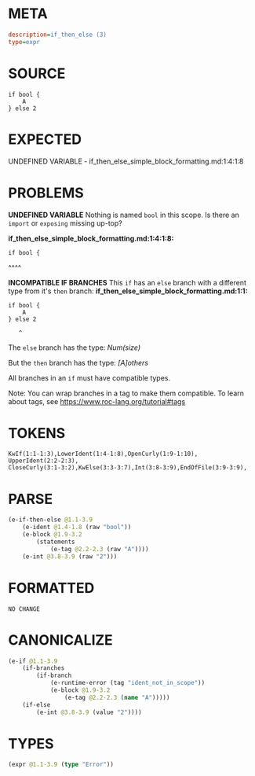 # META
~~~ini
description=if_then_else (3)
type=expr
~~~
# SOURCE
~~~roc
if bool {
	A
} else 2
~~~
# EXPECTED
UNDEFINED VARIABLE - if_then_else_simple_block_formatting.md:1:4:1:8
# PROBLEMS
**UNDEFINED VARIABLE**
Nothing is named `bool` in this scope.
Is there an `import` or `exposing` missing up-top?

**if_then_else_simple_block_formatting.md:1:4:1:8:**
```roc
if bool {
```
   ^^^^


**INCOMPATIBLE IF BRANCHES**
This `if` has an `else` branch with a different type from it's `then` branch:
**if_then_else_simple_block_formatting.md:1:1:**
```roc
if bool {
	A
} else 2
```
       ^

The `else` branch has the type:
    _Num(size)_

But the `then` branch has the type:
    _[A]others_

All branches in an `if` must have compatible types.

Note: You can wrap branches in a tag to make them compatible.
To learn about tags, see <https://www.roc-lang.org/tutorial#tags>

# TOKENS
~~~zig
KwIf(1:1-1:3),LowerIdent(1:4-1:8),OpenCurly(1:9-1:10),
UpperIdent(2:2-2:3),
CloseCurly(3:1-3:2),KwElse(3:3-3:7),Int(3:8-3:9),EndOfFile(3:9-3:9),
~~~
# PARSE
~~~clojure
(e-if-then-else @1.1-3.9
	(e-ident @1.4-1.8 (raw "bool"))
	(e-block @1.9-3.2
		(statements
			(e-tag @2.2-2.3 (raw "A"))))
	(e-int @3.8-3.9 (raw "2")))
~~~
# FORMATTED
~~~roc
NO CHANGE
~~~
# CANONICALIZE
~~~clojure
(e-if @1.1-3.9
	(if-branches
		(if-branch
			(e-runtime-error (tag "ident_not_in_scope"))
			(e-block @1.9-3.2
				(e-tag @2.2-2.3 (name "A")))))
	(if-else
		(e-int @3.8-3.9 (value "2"))))
~~~
# TYPES
~~~clojure
(expr @1.1-3.9 (type "Error"))
~~~
